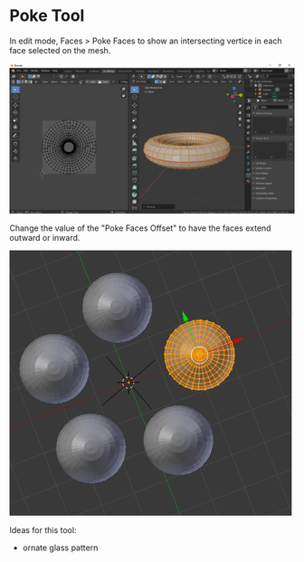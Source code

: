 # Poke Tool

In edit mode, Faces &gt; Poke Faces to show an intersecting vertice in each face selected on the mesh.

![](../../.gitbook/assets/image%20%2823%29.png)

Change the value of the "Poke Faces Offset" to have the faces extend outward or inward.

![](../../.gitbook/assets/image%20%2819%29.png)

Ideas for this tool:

* ornate glass pattern


